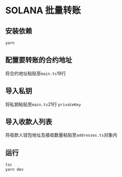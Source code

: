 # SOLANA 批量转账

## 安装依赖
```bash
yarn
```

## 配置要转账的合约地址
将合约地址粘贴至`main.ts`19行

## 导入私钥
将私钥粘贴至`main.ts`21行 `privateKey`

## 导入收款人列表
将收款人钱包地址及接收数量粘贴至`addresses.ts`对象内

## 运行
```bash
tsc
yarn dev
```
